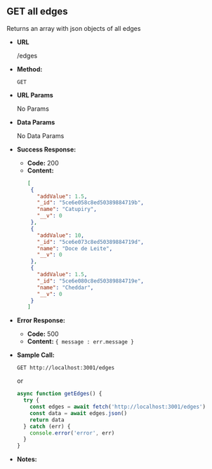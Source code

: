 **GET all edges**
----
  Returns an array with json objects of all edges

* **URL**

  /edges

* **Method:**

  `GET` 
  
*  **URL Params**

   No Params

* **Data Params**

  No Data Params

* **Success Response:**

  * **Code:** 200 <br />
  * **Content:** 
     ```json
     [
      {
        "addValue": 1.5,
        "_id": "5ce6e058c8ed50389884719b",
        "name": "Catupiry",
        "__v": 0
      },
      {
        "addValue": 10,
        "_id": "5ce6e073c8ed50389884719d",
        "name": "Doce de Leite",
        "__v": 0
      },
      {
        "addValue": 1.5,
        "_id": "5ce6e080c8ed50389884719e",
        "name": "Cheddar",
        "__v": 0
      }
    ]
    ```
 
* **Error Response:**

  * **Code:** 500 <br />
  * **Content:** `{ message : err.message }`

* **Sample Call:**
  
  `GET http://localhost:3001/edges`

  or
  
  ```javascript
  async function getEdges() {
    try {
      const edges = await fetch('http://localhost:3001/edges')
      const data = await edges.json()
      return data
    } catch (err) {
      console.error('error', err)
    }
  }
  ```

* **Notes:**
